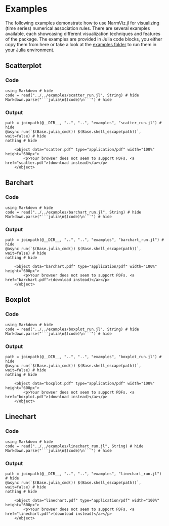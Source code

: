 # Examples
The following examples demonstrate how to use NarmViz.jl for visualizing (time series) numerical association rules.
There are several examples available, each showcasing different visualization techniques and features of the package.
The examples are provided in Julia code blocks, you either copy them from here or take a look at the [examples folder](https://github.com/firefly-cpp/NarmViz.jl/tree/main/examples) to run them in your Julia environment.

## Scatterplot
### Code
```@example
using Markdown # hide
code = read("../../examples/scatter_run.jl", String) # hide
Markdown.parse("```julia\n$(code)\n```") # hide
```

### Output
```@example
path = joinpath(@__DIR__, "..", "..", "examples", "scatter_run.jl") # hide
@async run(`$(Base.julia_cmd()) $(Base.shell_escape(path))`, wait=false) # hide
nothing # hide
```

```@raw html
    <object data="scatter.pdf" type="application/pdf" width="100%" height="600px">
        <p>Your browser does not seem to support PDFs. <a href="scatter.pdf">(download instead)</a></p>
    </object>
```

## Barchart
### Code
```@example
using Markdown # hide
code = read("../../examples/barchart_run.jl", String) # hide
Markdown.parse("```julia\n$(code)\n```") # hide
```

### Output
```@example
path = joinpath(@__DIR__, "..", "..", "examples", "barchart_run.jl") # hide
@async run(`$(Base.julia_cmd()) $(Base.shell_escape(path))`, wait=false) # hide
nothing # hide
```

```@raw html
    <object data="barchart.pdf" type="application/pdf" width="100%" height="600px">
        <p>Your browser does not seem to support PDFs. <a href="barchart.pdf">(download instead)</a></p>
    </object>
```

## Boxplot
### Code
```@example
using Markdown # hide
code = read("../../examples/boxplot_run.jl", String) # hide
Markdown.parse("```julia\n$(code)\n```") # hide
```

### Output
```@example
path = joinpath(@__DIR__, "..", "..", "examples", "boxplot_run.jl") # hide
@async run(`$(Base.julia_cmd()) $(Base.shell_escape(path))`, wait=false) # hide
nothing # hide
```

```@raw html
    <object data="boxplot.pdf" type="application/pdf" width="100%" height="600px">
        <p>Your browser does not seem to support PDFs. <a href="boxplot.pdf">(download instead)</a></p>
    </object>
```

## Linechart
### Code
```@example
using Markdown # hide
code = read("../../examples/linechart_run.jl", String) # hide
Markdown.parse("```julia\n$(code)\n```") # hide
```

### Output
```@example
path = joinpath(@__DIR__, "..", "..", "examples", "linechart_run.jl") # hide
@async run(`$(Base.julia_cmd()) $(Base.shell_escape(path))`, wait=false) # hide
nothing # hide
```

```@raw html
    <object data="linechart.pdf" type="application/pdf" width="100%" height="600px">
        <p>Your browser does not seem to support PDFs. <a href="linechart.pdf">(download instead)</a></p>
    </object>
```
